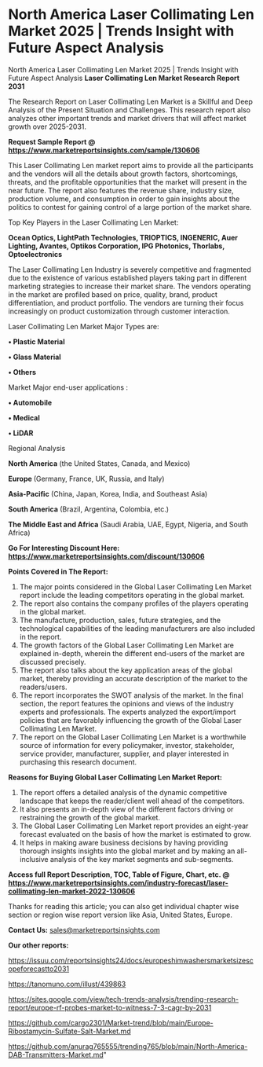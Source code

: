 # North America Laser Collimating Len Market 2025 | Trends Insight with Future Aspect Analysis
 North America Laser Collimating Len Market 2025 | Trends Insight with Future Aspect Analysis
<strong>Laser Collimating Len Market Research Report 2031</strong>

The Research Report on Laser Collimating Len Market is a Skillful and Deep Analysis of the Present Situation and Challenges. This research report also analyzes other important trends and market drivers that will affect market growth over 2025-2031.

<strong>Request Sample Report @ <a href=https://www.marketreportsinsights.com/sample/130606>https://www.marketreportsinsights.com/sample/130606</a></strong>

This Laser Collimating Len market report aims to provide all the participants and the vendors will all the details about growth factors, shortcomings, threats, and the profitable opportunities that the market will present in the near future. The report also features the revenue share, industry size, production volume, and consumption in order to gain insights about the politics to contest for gaining control of a large portion of the market share.

Top Key Players in the Laser Collimating Len Market:

<strong>Ocean Optics, LightPath Technologies, TRIOPTICS, INGENERIC, Auer Lighting, Avantes, Optikos Corporation, IPG Photonics, Thorlabs, Optoelectronics</strong>

The Laser Collimating Len Industry is severely competitive and fragmented due to the existence of various established players taking part in different marketing strategies to increase their market share. The vendors operating in the market are profiled based on price, quality, brand, product differentiation, and product portfolio. The vendors are turning their focus increasingly on product customization through customer interaction.

Laser Collimating Len Market Major Types are:

<strong>• Plastic Material

• Glass Material

• Others</strong>

Market Major end-user applications :

<strong>• Automobile

• Medical

• LiDAR</strong>

Regional Analysis

</u><strong><b>North America</b></strong> (the United States, Canada, and Mexico)

<strong><b>Europe </b></strong>(Germany, France, UK, Russia, and Italy)

<strong><b>Asia-Pacific</b></strong> (China, Japan, Korea, India, and Southeast Asia)

<strong><b>South America</b></strong> (Brazil, Argentina, Colombia, etc.)

<strong><b>The Middle East and Africa</b></strong> (Saudi Arabia, UAE, Egypt, Nigeria, and South Africa)

<strong>Go For Interesting Discount Here: <a href=https://www.marketreportsinsights.com/discount/130606>https://www.marketreportsinsights.com/discount/130606</a></strong>

<strong>Points Covered in The Report:</strong>
<ol>
  <li>The major points considered in the Global Laser Collimating Len Market report include the leading competitors operating in the global market.</li>
  <li>The report also contains the company profiles of the players operating in the global market.</li>
  <li>The manufacture, production, sales, future strategies, and the technological capabilities of the leading manufacturers are also included in the report.</li>
  <li>The growth factors of the Global Laser Collimating Len Market are explained in-depth, wherein the different end-users of the market are discussed precisely.</li>
  <li>The report also talks about the key application areas of the global market, thereby providing an accurate description of the market to the readers/users.</li>
  <li>The report incorporates the SWOT analysis of the market. In the final section, the report features the opinions and views of the industry experts and professionals. The experts analyzed the export/import policies that are favorably influencing the growth of the Global Laser Collimating Len Market.</li>
  <li>The report on the Global Laser Collimating Len Market is a worthwhile source of information for every policymaker, investor, stakeholder, service provider, manufacturer, supplier, and player interested in purchasing this research document.</li>
</ol>
<strong>Reasons for Buying Global Laser Collimating Len Market Report:</strong>

<ol>
  <li>The report offers a detailed analysis of the dynamic competitive landscape that keeps the reader/client well ahead of the competitors.</li>
  <li>It also presents an in-depth view of the different factors driving or restraining the growth of the global market.</li>
  <li>The Global Laser Collimating Len Market report provides an eight-year forecast evaluated on the basis of how the market is estimated to grow.</li>
  <li>It helps in making aware business decisions by having providing thorough insights insights into the global market and by making an all-inclusive analysis of the key market segments and sub-segments.</li>
</ol>
<strong>Access full Report Description, TOC, Table of Figure, Chart, etc. @ <a href=https://www.marketreportsinsights.com/industry-forecast/laser-collimating-len-market-2022-130606>https://www.marketreportsinsights.com/industry-forecast/laser-collimating-len-market-2022-130606</a></strong>


Thanks for reading this article; you can also get individual chapter wise section or region wise report version like Asia, United States, Europe.

<strong>Contact Us:</strong>
sales@marketreportsinsights.com

<strong>Our other reports:</strong>

<a href=https://issuu.com/reportsinsights24/docs/europeshimwashersmarketsizescopeforecastto2031>https://issuu.com/reportsinsights24/docs/europeshimwashersmarketsizescopeforecastto2031</a>

<a href=https://tanomuno.com/illust/439863>https://tanomuno.com/illust/439863</a>

<a href=https://sites.google.com/view/tech-trends-analysis/trending-research-report/europe-rf-probes-market-to-witness-7-3-cagr-by-2031>https://sites.google.com/view/tech-trends-analysis/trending-research-report/europe-rf-probes-market-to-witness-7-3-cagr-by-2031</a>

<a href=https://github.com/cargo2301/Market-trend/blob/main/Europe-Ribostamycin-Sulfate-Salt-Market.md>https://github.com/cargo2301/Market-trend/blob/main/Europe-Ribostamycin-Sulfate-Salt-Market.md</a>

<a href=https://github.com/anurag765555/trending765/blob/main/North-America-DAB-Transmitters-Market.md>https://github.com/anurag765555/trending765/blob/main/North-America-DAB-Transmitters-Market.md</a>"
